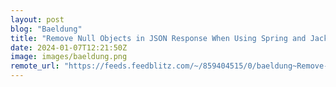 ```yaml
---
layout: post
blog: "Baeldung"
title: "Remove Null Objects in JSON Response When Using Spring and Jackson"
date: 2024-01-07T12:21:50Z
image: images/baeldung.png
remote_url: "https://feeds.feedblitz.com/~/859404515/0/baeldung~Remove-Null-Objects-in-JSON-Response-When-Using-Spring-and-Jackson"
---
```

